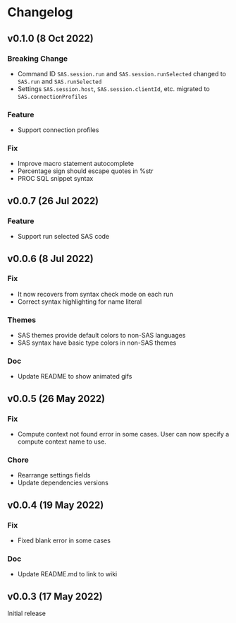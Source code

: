 # Changelog

## v0.1.0 (8 Oct 2022)

### Breaking Change

- Command ID `SAS.session.run` and `SAS.session.runSelected` changed to `SAS.run` and `SAS.runSelected`
- Settings `SAS.session.host`, `SAS.session.clientId`, etc. migrated to `SAS.connectionProfiles`

### Feature

- Support connection profiles

### Fix

- Improve macro statement autocomplete
- Percentage sign should escape quotes in %str
- PROC SQL snippet syntax

## v0.0.7 (26 Jul 2022)

### Feature

- Support run selected SAS code

## v0.0.6 (8 Jul 2022)

### Fix

- It now recovers from syntax check mode on each run
- Correct syntax highlighting for name literal

### Themes

- SAS themes provide default colors to non-SAS languages
- SAS syntax have basic type colors in non-SAS themes

### Doc

- Update README to show animated gifs

## v0.0.5 (26 May 2022)

### Fix

- Compute context not found error in some cases. User can now specify a compute context name to use.

### Chore

- Rearrange settings fields
- Update dependencies versions

## v0.0.4 (19 May 2022)

### Fix

- Fixed blank error in some cases

### Doc

- Update README.md to link to wiki

## v0.0.3 (17 May 2022)

Initial release
